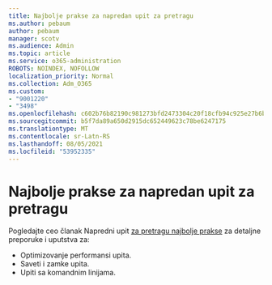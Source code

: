 ```yaml
---
title: Najbolje prakse za napredan upit za pretragu
ms.author: pebaum
author: pebaum
manager: scotv
ms.audience: Admin
ms.topic: article
ms.service: o365-administration
ROBOTS: NOINDEX, NOFOLLOW
localization_priority: Normal
ms.collection: Adm_O365
ms.custom:
- "9001220"
- "3498"
ms.openlocfilehash: c602b76b82190c981273bfd2473304c20f18cfb94c925e27b6b777cba4a52c40
ms.sourcegitcommit: b5f7da89a650d2915dc652449623c78be6247175
ms.translationtype: MT
ms.contentlocale: sr-Latn-RS
ms.lasthandoff: 08/05/2021
ms.locfileid: "53952335"
---
```

# <a name="advanced-hunting-query-best-practices"></a>Najbolje prakse za napredan upit za pretragu

Pogledajte ceo članak Napredni upit [za pretragu najbolje prakse](/windows/security/threat-protection/microsoft-defender-atp/advanced-hunting-best-practices#optimize-query-performance) za detaljne preporuke i uputstva za:
- Optimizovanje performansi upita.
- Saveti i zamke upita.
- Upiti sa komandnim linijama.


